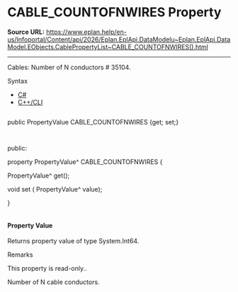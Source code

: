 # CABLE_COUNTOFNWIRES Property

**Source URL:** https://www.eplan.help/en-us/Infoportal/Content/api/2026/Eplan.EplApi.DataModelu~Eplan.EplApi.DataModel.EObjects.CablePropertyList~CABLE_COUNTOFNWIRES().html

---

Cables: Number of N conductors # 35104.

Syntax

- [C#](#i-syntax-CS)
- [C++/CLI](#i-syntax-CPP2005)

```
```
public PropertyValue CABLE_COUNTOFNWIRES {get; set;}
```
```

```
```
public:

property PropertyValue^ CABLE_COUNTOFNWIRES {

   PropertyValue^ get();

   void set (    PropertyValue^ value);

}
```
```

#### Property Value

Returns property value of type System.Int64.

Remarks

This property is read-only..

Number of N cable conductors.
